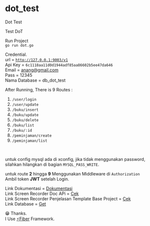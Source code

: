 # dot_test
 Dot Test

Test DoT

Run Project <br/>
<code>go run dot.go</code> <br/>

Credential. <br/>
url = <code>http://127.0.0.1:9003/v1</code><br/>
Api Key = <code>6c1118aa11d0d1944adf85aa86602b5ee47da646</code><br/>
Email = anang@gmail.com<br/>
Pass = 12345<br/>
Nama Database = db_dot_test<br/>

After Running, There is 9 Routes :<br/>
1. <code>/user/login</code>
2. <code>/user/update</code>
3. <code>/buku/insert</code>
4. <code>/buku/update</code>
5. <code>/buku/delete</code>
6. <code>/buku/list</code>
7. <code>/buku/:id</code>
7. <code>/peminjaman/create</code>
7. <code>/peminjaman/list</code>
<br/>

untuk config mysql ada di xconfig, jika tidak menggunakan password, silahkan hilangkan di bagian <code>MYSQL_PASS_WRITE</code>.

untuk route <b>2</b> hingga <b>9</b>
Menggunakan Middleware di <code>Authorization</code> <br/>
Ambil token <b>JWT</b> setelah Login.
<br/>

Link Dokumentasi = <a href="https://documenter.getpostman.com/view/21493225/2s8Z6yXYTi" target="_blank">Dokumentasi</a><br/>
Link Screen Recorder Doc APi = <a href="https://www.loom.com/share/98b8a819ad35467ab9bca867049a9723" target="_blank">Cek</a><br/>
Link Screen Recorder Penjelasan Template Base Project = <a href="https://www.loom.com/share/e359357b03c641d3a9bd938e2f17d9a2" target="_blank">Cek</a><br/>
Link Database = <a href="https://ideone.com/BHs90C" target ="_blank">Get</a><br/>

😁 Thanks.<br/>
I Use <a href="https://github.com/gofiber/fiber">⚡️Fiber</a> Framework.
